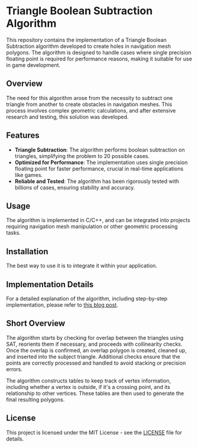 # Triangle Boolean Subtraction Algorithm

This repository contains the implementation of a Triangle Boolean Subtraction algorithm developed to create 
holes in navigation mesh polygons. The algorithm is designed to handle cases where single precision floating
point is required for performance reasons, making it suitable for use in game development.

## Overview
The need for this algorithm arose from the necessity to subtract one triangle from another to create obstacles 
in navigation meshes. This process involves complex geometric calculations, and after extensive research and 
testing, this solution was developed.

## Features

- **Triangle Subtraction**: The algorithm performs boolean subtraction on triangles, simplifying the problem to 20 possible cases.
- **Optimized for Performance**: The implementation uses single precision floating point for faster performance, crucial in real-time applications like games.
- **Reliable and Tested**: The algorithm has been rigorously tested with billions of cases, ensuring stability and accuracy.

## Usage
The algorithm is implemented in C/C++, and can be integrated into projects requiring navigation mesh manipulation or other geometric processing tasks.

## Installation
The best way to use it is to integrate it within your application.

## Implementation Details
For a detailed explanation of the algorithm, including step-by-step implementation, please refer to 
[this blog post](___).

## Short Overview
The algorithm starts by checking for overlap between the triangles using SAT, reorients them if necessary, and 
proceeds with collinearity checks. Once the overlap is confirmed, an overlap polygon is created, cleaned up, and 
inserted into the subject triangle. Additional checks ensure that the points are correctly processed and handled 
to avoid stacking or precision errors.

The algorithm constructs tables to keep track of vertex information, including whether a vertex is outside, if it's a 
crossing point, and its relationship to other vertices. These tables are then used to generate the final resulting polygons.

## License
This project is licensed under the MIT License - see the [LICENSE](LICENSE) file for details.
